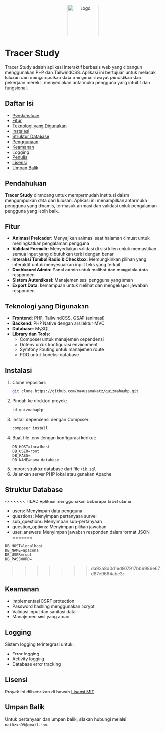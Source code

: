 <div align="center">
    <img src="assets/media/logos.png" alt="Logo" width="100">
</div>

# Tracer Study

Tracer Study adalah aplikasi interaktif berbasis web yang dibangun menggunakan PHP dan TailwindCSS. Aplikasi ini bertujuan untuk melacak lulusan dan mengumpulkan data mengenai riwayat pendidikan dan pekerjaan mereka, menyediakan antarmuka pengguna yang intuitif dan fungsional.

## Daftar Isi

- [Pendahuluan](#pendahuluan)
- [Fitur](#fitur)
- [Teknologi yang Digunakan](#teknologi-yang-digunakan)
- [Instalasi](#instalasi)
- [Struktur Database](#struktur-database)
- [Penggunaan](#penggunaan)
- [Keamanan](#keamanan)
- [Logging](#logging)
- [Penulis](#penulis)
- [Lisensi](#lisensi)
- [Umpan Balik](#umpan-balik)

## Pendahuluan

**Tracer Study** dirancang untuk mempermudah institusi dalam mengumpulkan data dari lulusan. Aplikasi ini menampilkan antarmuka pengguna yang dinamis, termasuk animasi dan validasi untuk pengalaman pengguna yang lebih baik.

## Fitur

- **Animasi Preloader**: Menyajikan animasi saat halaman dimuat untuk meningkatkan pengalaman pengguna
- **Validasi Formulir**: Menyediakan validasi di sisi klien untuk memastikan semua input yang dibutuhkan terisi dengan benar
- **Interaksi Tombol Radio & Checkbox**: Memungkinkan pilihan yang interaktif untuk menyesuaikan input teks yang terkait
- **Dashboard Admin**: Panel admin untuk melihat dan mengelola data responden
- **Sistem Autentikasi**: Manajemen sesi pengguna yang aman
- **Export Data**: Kemampuan untuk melihat dan mengekspor jawaban responden

## Teknologi yang Digunakan

- **Frontend**: PHP, TailwindCSS, GSAP (animasi)
- **Backend**: PHP Native dengan arsitektur MVC
- **Database**: MySQL
- **Library dan Tools**: 
  - Composer untuk manajemen dependensi
  - Dotenv untuk konfigurasi environment
  - Symfony Routing untuk manajemen route
  - PDO untuk koneksi database

## Instalasi

1. Clone repositori:
   ```bash
   git clone https://github.com/maousamaNatz/quizmahaphp.git
   ```
2. Pindah ke direktori proyek:
   ```bash
   cd quizmahaphp
   ```
3. Install dependensi dengan Composer:
   ```bash
   composer install
   ```
4. Buat file .env dengan konfigurasi berikut:
   ```
   DB_HOST=localhost
   DB_USER=root
   DB_PASS=
   DB_NAME=nama_database
   ```
5. Import struktur database dari file `cik.sql`
6. Jalankan server PHP lokal atau gunakan Apache

## Struktur Database

<<<<<<< HEAD
Aplikasi menggunakan beberapa tabel utama:
- users: Menyimpan data pengguna
- questions: Menyimpan pertanyaan survei
- sub_questions: Menyimpan sub-pertanyaan
- question_options: Menyimpan pilihan jawaban
- user_answers: Menyimpan jawaban responden dalam format JSON
=======
```
DB_HOST=localhost
DB_NAME=apacona
DB_USER=root
DB_PASSWORD=

```
>>>>>>> da93a8d0d1ed807917bb6986e67d87e9664abe3c

## Keamanan

- Implementasi CSRF protection
- Password hashing menggunakan bcrypt
- Validasi input dan sanitasi data
- Manajemen sesi yang aman

## Logging

Sistem logging terintegrasi untuk:
- Error logging
- Activity logging
- Database error tracking

## Lisensi

Proyek ini dilisensikan di bawah [Lisensi MIT](LICENSE).

## Umpan Balik

Untuk pertanyaan dan umpan balik, silakan hubungi melalui `nat0zxn99@gmail.com`.
